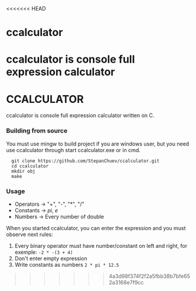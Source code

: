 <<<<<<< HEAD
# ccalculator
ccalculator is console full expression calculator
=======
# CCALCULATOR
ccalculator is console full expression calculator written on C.

### Building from source
You must use mingw to build project if you are windows user, but you need use ccalculator through start ccalculator.exe or in cmd.

```
  git clone https://github.com/StepanChuev/ccalculator.git
  cd ccalculator
  mkdir obj
  make 
```

### Usage
- Operators -> "+", "-", "*", "/"
- Constants -> *pi*, *e*
- Numbers   -> Every number of double

When you started ccalculator, you can enter the expression and you must observe next rules:
 1. Every binary operator must have number/constant on left and right, for exemple: ```-2 * -(3 + 4)```
 2. Don't enter empty expression
 3. Write constants as numbers ```2 * pi * 12.5```
>>>>>>> 4a3d98f374f2f2a5fbb38b7bfe652a3168e7f9cc

